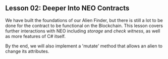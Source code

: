 ## Lesson 02: Deeper Into NEO Contracts

We have built the foundations of our Alien Finder, but there is still a lot to be done for the contract to be functional on the Blockchain. This lesson covers further interactions with NEO including *storage* and *check witness*, as well as more features of C# itself. 

By the end, we will also implement a 'mutate' method that allows an alien to change its attributes. 
